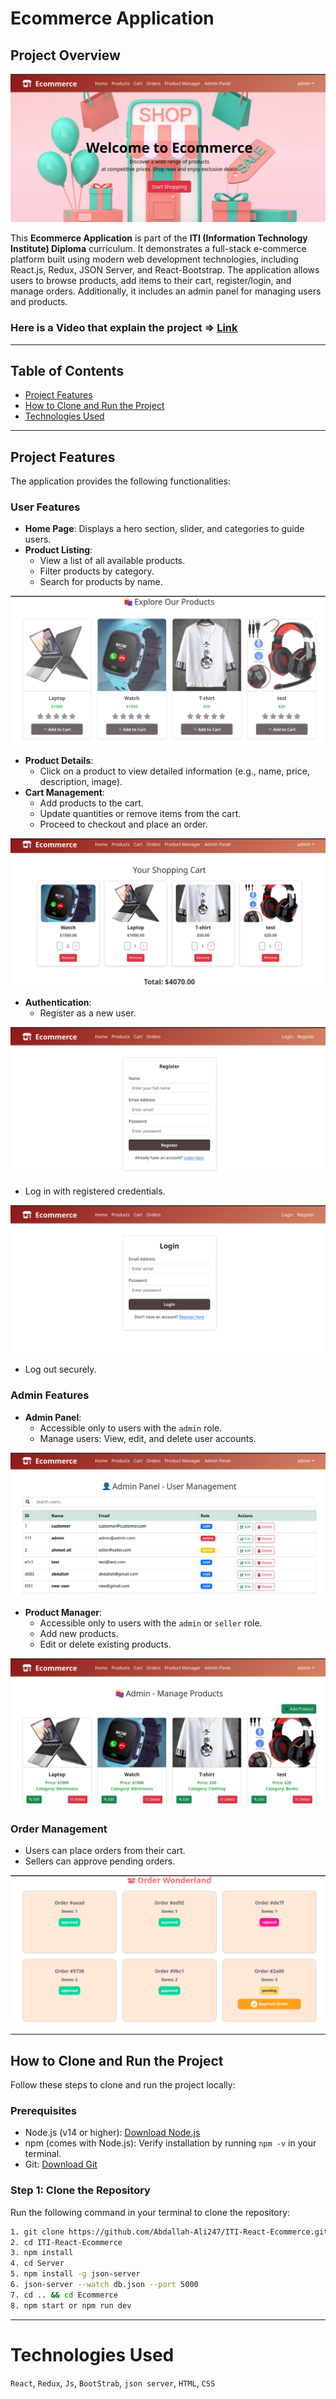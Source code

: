 # Ecommerce Application

## Project Overview

![alt text](Ecommerce-main/public/images/home.png)

This **Ecommerce Application** is part of the **ITI (Information Technology Institute) Diploma** curriculum. It demonstrates a full-stack e-commerce platform built using modern web development technologies, including React.js, Redux, JSON Server, and React-Bootstrap. The application allows users to browse products, add items to their cart, register/login, and manage orders. Additionally, it includes an admin panel for managing users and products.

### Here is a Video that explain the project => [Link](https://drive.google.com/file/d/16nXo4LWxUL9yqMFX3qgi1HaWyGKzYMH1/view?usp=sharing)
---

## Table of Contents

- [Project Features](#project-features)
- [How to Clone and Run the Project](#how-to-clone-and-run-the-project)
- [Technologies Used](#technologies-used)

---

## Project Features

The application provides the following functionalities:

### User Features
- **Home Page**: Displays a hero section, slider, and categories to guide users.
- **Product Listing**:
  - View a list of all available products.
  - Filter products by category.
  - Search for products by name.

![alt text](Ecommerce-main/public/images/products.png)

- **Product Details**:
  - Click on a product to view detailed information (e.g., name, price, description, image).
- **Cart Management**:
  - Add products to the cart.
  - Update quantities or remove items from the cart.
  - Proceed to checkout and place an order.

![alt text](Ecommerce-main/public/images/cart.png)
    
- **Authentication**:
  - Register as a new user.
    
![alt text](Ecommerce-main/public/images/register.png)

  - Log in with registered credentials.
   
![alt text](Ecommerce-main/public/images/login.png)
  
  - Log out securely.
  

### Admin Features
- **Admin Panel**:
  - Accessible only to users with the `admin` role.
  - Manage users: View, edit, and delete user accounts.


![alt text](Ecommerce-main/public/images/admin.png)


- **Product Manager**:
  - Accessible only to users with the `admin` or `seller` role.
  - Add new products.
  - Edit or delete existing products.

![alt text](Ecommerce-main/public/images/seller.png)

### Order Management
- Users can place orders from their cart.
- Sellers can approve pending orders.

![alt text](Ecommerce-main/public/images/orders.png)

---

## How to Clone and Run the Project

Follow these steps to clone and run the project locally:

### Prerequisites
- Node.js (v14 or higher): [Download Node.js](https://nodejs.org/)
- npm (comes with Node.js): Verify installation by running `npm -v` in your terminal.
- Git: [Download Git](https://git-scm.com/)

### Step 1: Clone the Repository
Run the following command in your terminal to clone the repository:
```bash
1. git clone https://github.com/Abdallah-Ali247/ITI-React-Ecommerce.git
2. cd ITI-React-Ecommerce
3. npm install
4. cd Server
5. npm install -g json-server
6. json-server --watch db.json --port 5000
7. cd .. && cd Ecommerce
8. npm start or npm run dev
```
---
# Technologies Used
`React`, `Redux`, `Js`, `BootStrab`, `json server`, `HTML`, `CSS`  
